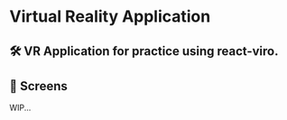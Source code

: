 # Virtual Reality Application

<h2> 🛠️ VR Application for practice using react-viro.</h2>

<h2> 📱 Screens</h2>
WIP...

